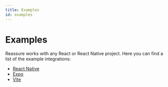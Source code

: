 ```yaml
---
title: Examples
id: examples
---
```


# Examples

Reassure works with any React or React Native project. Here you can find a list of the example integrations:

- [React Native](https://github.com/callstack/reassure/tree/main/test-apps/native)
- [Expo](https://github.com/callstack/reassure/tree/main/examples/native-expo)
- [Vite](https://github.com/callstack/reassure/tree/main/examples/web-vite)
